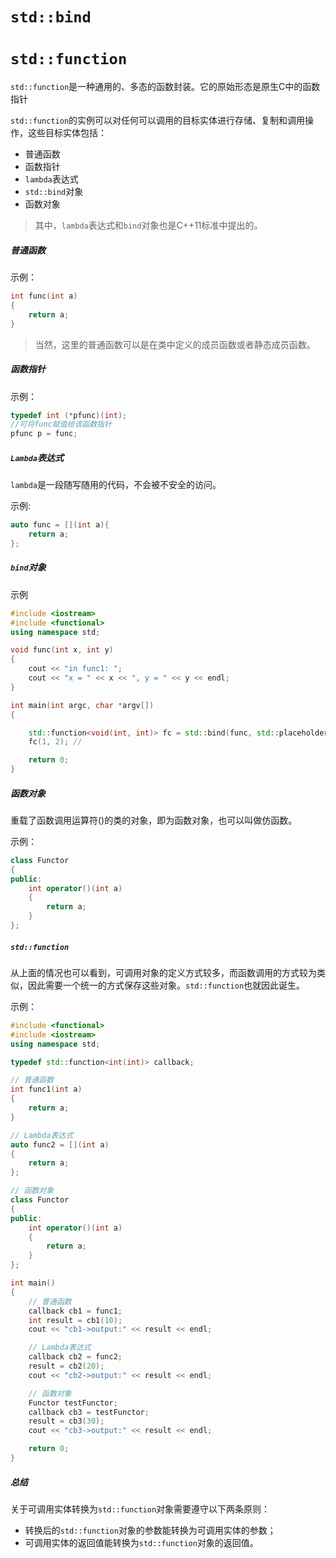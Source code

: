# `std::bind`



























# `std::function`

`std::function`是一种通用的、多态的函数封装。它的原始形态是原生C中的函数指针

`std::function`的实例可以对任何可以调用的目标实体进行存储、复制和调用操作，这些目标实体包括：
- 普通函数
- 函数指针
- `lambda`表达式
- `std::bind`对象
- 函数对象

> 其中，`lambda`表达式和`bind`对象也是C++11标准中提出的。

##### 普通函数

示例：

```cpp
int func(int a)
{
    return a;
}
```

> 当然，这里的普通函数可以是在类中定义的成员函数或者静态成员函数。

##### 函数指针

示例：

```cpp
typedef int (*pfunc)(int);
//可将func赋值给该函数指针
pfunc p = func;
```

##### `Lambda`表达式

`lambda`是一段随写随用的代码，不会被不安全的访问。

示例:

```cpp
auto func = [](int a){
    return a;
};
```

##### `bind`对象

示例

```cpp
#include <iostream>
#include <functional>
using namespace std;

void func(int x, int y)
{
    cout << "in func1: ";
    cout << "x = " << x << ", y = " << y << endl;
}

int main(int argc, char *argv[])
{

    std::function<void(int, int)> fc = std::bind(func, std::placeholders::_1, std::placeholders::_2);
    fc(1, 2); //

    return 0;
}
```

##### 函数对象

重载了函数调用运算符()的类的对象，即为函数对象，也可以叫做仿函数。

示例：

```cpp
class Functor
{
public:
    int operator()(int a)
    {
        return a;
    }
};
```

##### `std::function`

从上面的情况也可以看到，可调用对象的定义方式较多，而函数调用的方式较为类似，因此需要一个统一的方式保存这些对象。`std::function`也就因此诞生。

示例：

```cpp
#include <functional>
#include <iostream>
using namespace std;

typedef std::function<int(int)> callback;

// 普通函数
int func1(int a)
{
    return a;
}

// Lambda表达式
auto func2 = [](int a)
{
    return a;
};

// 函数对象
class Functor
{
public:
    int operator()(int a)
    {
        return a;
    }
};

int main()
{
    // 普通函数
    callback cb1 = func1;
    int result = cb1(10);
    cout << "cb1->output:" << result << endl;

    // Lambda表达式
    callback cb2 = func2;
    result = cb2(20);
    cout << "cb2->output:" << result << endl;

    // 函数对象
    Functor testFunctor;
    callback cb3 = testFunctor;
    result = cb3(30);
    cout << "cb3->output:" << result << endl;

    return 0;
}
```

##### 总结

关于可调用实体转换为`std::function`对象需要遵守以下两条原则：

- 转换后的`std::function`对象的参数能转换为可调用实体的参数；
- 可调用实体的返回值能转换为`std::function`对象的返回值。



